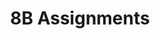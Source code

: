 ---
title: 8B Assignments
layout: assignments
description: >-
  The following links contain assignment descriptions.
intro:
  blurbs:
    - image: /img/illustrations-coffee.svg
      text: >
        Assignment 1
      link: 8B-english/assignment1/
      disabled:
    - image: /img/illustrations-coffee-gear.svg
      text: >
        Assignment 2
      link: 8B-english/assignment2/
      disabled: disabled
    - image: /img/illustrations-tutorials.svg
      text: >
        Assignment 3
      link: 8B-english/assignment3/
      disabled: disabled
    - image: /img/illustrations-meeting-space.svg
      text: >
        Assignment 4
      link: 8B-english/assignment4/
      disabled: disabled
---
